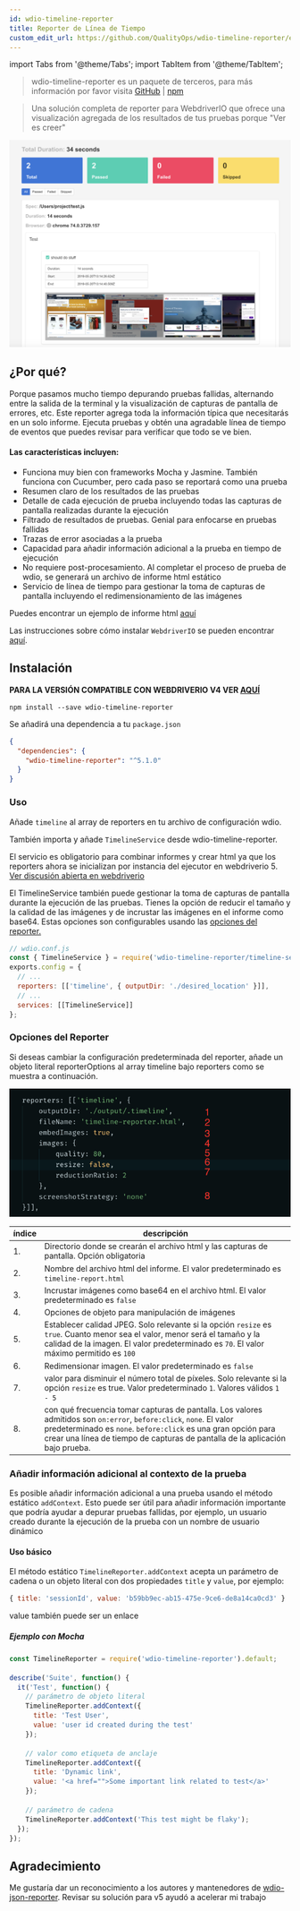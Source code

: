 ```yaml
---
id: wdio-timeline-reporter
title: Reporter de Línea de Tiempo
custom_edit_url: https://github.com/QualityOps/wdio-timeline-reporter/edit/master/README.md
---
```


import Tabs from '@theme/Tabs';
import TabItem from '@theme/TabItem';

> wdio-timeline-reporter es un paquete de terceros, para más información por favor visita [GitHub](https://github.com/QualityOps/wdio-timeline-reporter) | [npm](https://www.npmjs.com/package/wdio-timeline-reporter)


> Una solución completa de reporter para WebdriverIO que ofrece una visualización agregada de los resultados de tus pruebas porque "Ver es creer"

![example.png](https://github.com/QualityOps/wdio-timeline-reporter/blob/master/./images/example.png)

## ¿Por qué?

Porque pasamos mucho tiempo depurando pruebas fallidas, alternando entre la salida de la terminal y la visualización de capturas de pantalla de errores, etc. Este reporter agrega toda la información típica que necesitarás en un solo informe. Ejecuta pruebas y obtén una agradable línea de tiempo de eventos que puedes revisar para verificar que todo se ve bien.

#### Las características incluyen:

- Funciona muy bien con frameworks Mocha y Jasmine. También funciona con Cucumber, pero cada paso se reportará como una prueba
- Resumen claro de los resultados de las pruebas
- Detalle de cada ejecución de prueba incluyendo todas las capturas de pantalla realizadas durante la ejecución
- Filtrado de resultados de pruebas. Genial para enfocarse en pruebas fallidas
- Trazas de error asociadas a la prueba
- Capacidad para añadir información adicional a la prueba en tiempo de ejecución
- No requiere post-procesamiento. Al completar el proceso de prueba de wdio, se generará un archivo de informe html estático
- Servicio de línea de tiempo para gestionar la toma de capturas de pantalla incluyendo el redimensionamiento de las imágenes

Puedes encontrar un ejemplo de informe html [aquí](http://htmlpreview.github.io/?https://github.com/QualityOps/wdio-timeline-reporter/blob/master/images/example-timeline-report.html)

Las instrucciones sobre cómo instalar `WebdriverIO` se pueden encontrar [aquí](http://webdriver.io/guide/getstarted/install.html).

## Instalación

**PARA LA VERSIÓN COMPATIBLE CON WEBDRIVERIO V4 VER [AQUÍ](https://github.com/QualityOps/wdio-timeline-reporter/tree/v4)**

```shell
npm install --save wdio-timeline-reporter
```

Se añadirá una dependencia a tu `package.json`

```json
{
  "dependencies": {
    "wdio-timeline-reporter": "^5.1.0"
  }
}
```

### Uso

Añade `timeline` al array de reporters en tu archivo de configuración wdio.

También importa y añade `TimelineService` desde wdio-timeline-reporter.

El servicio es obligatorio para combinar informes y crear html ya que los reporters ahora se inicializan por instancia del ejecutor en webdriverio 5. [Ver discusión abierta en webdriverio](https://github.com/webdriverio/webdriverio/issues/3780)

El TimelineService también puede gestionar la toma de capturas de pantalla durante la ejecución de las pruebas. Tienes la opción de reducir el tamaño y la calidad de las imágenes y de incrustar las imágenes en el informe como base64. Estas opciones son configurables usando las [opciones del reporter.](#reporter-options)

```js
// wdio.conf.js
const { TimelineService } = require('wdio-timeline-reporter/timeline-service');
exports.config = {
  // ...
  reporters: [['timeline', { outputDir: './desired_location' }]],
  // ...
  services: [[TimelineService]]
};
```

### Opciones del Reporter

Si deseas cambiar la configuración predeterminada del reporter, añade un objeto literal reporterOptions al array timeline bajo reporters como se muestra a continuación.

![reporter-options.png](https://github.com/QualityOps/wdio-timeline-reporter/blob/master/./images/reporter-options.png)

| índice | descripción                                                                                                                                                                                                     |
| ------ | --------------------------------------------------------------------------------------------------------------------------------------------------------------------------------------------------------------- |
| 1.    | Directorio donde se crearán el archivo html y las capturas de pantalla. Opción obligatoria                                                                                                                      |
| 2.    | Nombre del archivo html del informe. El valor predeterminado es `timeline-report.html`                                                                                                                           |
| 3.    | Incrustar imágenes como base64 en el archivo html. El valor predeterminado es `false`                                                                                                                            |
| 4.    | Opciones de objeto para manipulación de imágenes                                                                                                                                                                 |
| 5.    | Establecer calidad JPEG. Solo relevante si la opción `resize` es `true`. Cuanto menor sea el valor, menor será el tamaño y la calidad de la imagen. El valor predeterminado es `70`. El valor máximo permitido es `100` |
| 6.    | Redimensionar imagen. El valor predeterminado es `false`                                                                                                                                                         |
| 7.    | valor para disminuir el número total de píxeles. Solo relevante si la opción `resize` es true. Valor predeterminado `1`. Valores válidos `1 - 5`                                                                 |
| 8.    | con qué frecuencia tomar capturas de pantalla. Los valores admitidos son `on:error`, `before:click`, `none`. El valor predeterminado es `none`. `before:click` es una gran opción para crear una línea de tiempo de capturas de pantalla de la aplicación bajo prueba. |

### Añadir información adicional al contexto de la prueba

Es posible añadir información adicional a una prueba usando el método estático `addContext`. Esto puede ser útil para añadir información importante que podría ayudar a depurar pruebas fallidas, por ejemplo, un usuario creado durante la ejecución de la prueba con un nombre de usuario dinámico

#### Uso básico

El método estático `TimelineReporter.addContext` acepta un parámetro de cadena o un objeto literal con dos propiedades `title` y `value`, por ejemplo:

```js
{ title: 'sessionId', value: 'b59bb9ec-ab15-475e-9ce6-de8a14ca0cd3' }
```

value también puede ser un enlace

##### Ejemplo con Mocha

```js
const TimelineReporter = require('wdio-timeline-reporter').default;

describe('Suite', function() {
  it('Test', function() {
    // parámetro de objeto literal
    TimelineReporter.addContext({
      title: 'Test User',
      value: 'user id created during the test'
    });

    // valor como etiqueta de anclaje
    TimelineReporter.addContext({
      title: 'Dynamic link',
      value: '<a href="">Some important link related to test</a>'
    });

    // parámetro de cadena
    TimelineReporter.addContext('This test might be flaky');
  });
});
```

## Agradecimiento

Me gustaría dar un reconocimiento a los autores y mantenedores de [wdio-json-reporter](https://github.com/fijijavis/wdio-json-reporter). Revisar su solución para v5 ayudó a acelerar mi trabajo